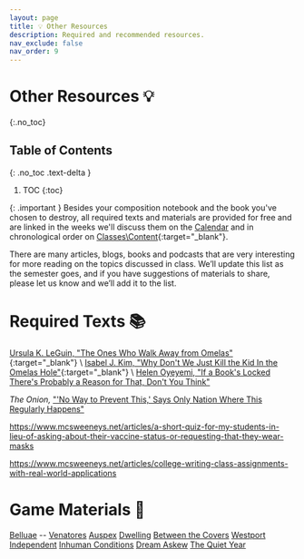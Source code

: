 ```yaml
---
layout: page
title: 💡 Other Resources
description: Required and recommended resources.
nav_exclude: false
nav_order: 9
---
```


# Other Resources 💡
{:.no_toc}

## Table of Contents
{: .no_toc .text-delta }

1. TOC
{:toc}

{: .important }
Besides your composition notebook and the book you've chosen to destroy, all required texts and materials are provided for free and are linked in the weeks we'll discuss them on the [Calendar](/calendar.md) and in chronological order on [Classes\Content](#){:target="_blank"}.

There are many articles, blogs, books and podcasts that are very interesting for more reading on the topics discussed in class. We’ll update this list as the semester goes, and if you have suggestions of materials to share, please let us know and we’ll add it to the list.




# Required Texts 📚

[Ursula K. LeGuin, "The Ones Who Walk Away from Omelas"](https://dn721901.ca.archive.org/0/items/the-ones-who-walk-away-from-omelas-ursula-k-leguin/The%20Ones%20Who%20Walk%20Away%20from%20Omelas%20-%20Ursula%20K%20LeGuin.pdf){:target="_blank"} \\
[Isabel J. Kim, "Why Don't We Just Kill the Kid In the Omelas Hole"](https://clarkesworldmagazine.com/kim_02_24/){:target="_blank"} \\
[Helen Oyeyemi, "If a Book's Locked There's Probably a Reason for That, Don't You Think"](https://www.buzzfeed.com/helenoyeyemi/keys)



*The Onion,* ["'No Way to Prevent This,' Says Only Nation Where This Regularly Happens"](https://theonion.com/no-way-to-prevent-this-says-only-nation-where-this-r-1819576527/)



https://www.mcsweeneys.net/articles/a-short-quiz-for-my-students-in-lieu-of-asking-about-their-vaccine-status-or-requesting-that-they-wear-masks

https://www.mcsweeneys.net/articles/college-writing-class-assignments-with-real-world-applications

# Game Materials 🎲

[Belluae](#) -- [Venatores](#)
[Auspex](#)
[Dwelling](#)
[Between the Covers](#)
[Westport Independent](#)
[Inhuman Conditions](#)
[Dream Askew](#)
[The Quiet Year](#)